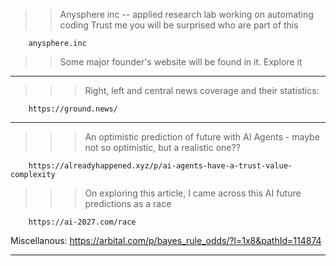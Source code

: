>> Anysphere inc -- applied research lab working on automating coding
>> Trust me you will be surprised who are part of this

        anysphere.inc

>> Some major founder's website will be found in it. Explore it

-------------------------------------------------------------------------
>>> Right, left and central news coverage and their statistics:

        https://ground.news/

------------------------------------------------------------------------

>>> An optimistic prediction of future with AI Agents - maybe not so optimistic, but a realistic one??
        
        https://alreadyhappened.xyz/p/ai-agents-have-a-trust-value-complexity

>>> On exploring this article, I came across this AI future predictions as a race

        https://ai-2027.com/race

Miscellanous: https://arbital.com/p/bayes_rule_odds/?l=1x8&pathId=114874

--------------------------------------------------------------------------